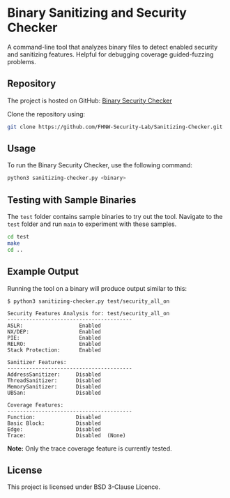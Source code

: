 
# Binary Sanitizing and Security Checker

A command-line tool that analyzes binary files to detect enabled security and sanitizing features.
Helpful for debugging coverage guided-fuzzing problems.

## Repository

The project is hosted on GitHub: [Binary Security Checker](https://github.com/FHNW-Security-Lab/Sanitizing-Checker)

Clone the repository using:

```bash
git clone https://github.com/FHNW-Security-Lab/Sanitizing-Checker.git
```

## Usage

To run the Binary Security Checker, use the following command:

```bash
python3 sanitizing-checker.py <binary>
```

## Testing with Sample Binaries

The `test` folder contains sample binaries to try out the tool. Navigate to the `test` folder and run `main` to experiment with these samples.
```bash
cd test
make
cd ..
```


## Example Output

Running the tool on a binary will produce output similar to this:

```
$ python3 sanitizing-checker.py test/security_all_on

Security Features Analysis for: test/security_all_on
----------------------------------------
ASLR:                  Enabled
NX/DEP:                Enabled
PIE:                   Enabled
RELRO:                 Enabled
Stack Protection:      Enabled

Sanitizer Features:
----------------------------------------
AddressSanitizer:     Disabled
ThreadSanitizer:      Disabled
MemorySanitizer:      Disabled
UBSan:                Disabled

Coverage Features:
----------------------------------------
Function:             Disabled
Basic Block:          Disabled
Edge:                 Disabled
Trace:                Disabled  (None)
```

**Note:** Only the trace coverage feature is currently tested.

## License

This project is licensed under BSD 3-Clause Licence.




